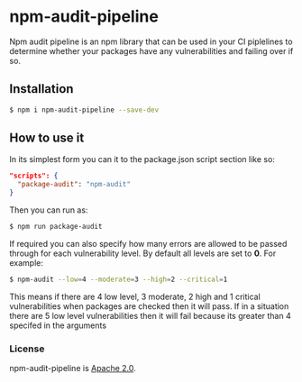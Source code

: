 # npm-audit-pipeline
Npm audit pipeline is an npm library that can be used in your CI piplelines to determine whether your packages have any vulnerabilities and failing over if so.

## Installation
```bash
$ npm i npm-audit-pipeline --save-dev
```

## How to use it
In its simplest form you can it to the package.json script section like so:

```json
"scripts": {
  "package-audit": "npm-audit"
}
```
Then you can run as:
```bash
$ npm run package-audit
```

If required you can also specify how many errors are allowed to be passed through for each vulnerability level. By default all levels are set to **0**. For example:
```bash
$ npm-audit --low=4 --moderate=3 --high=2 --critical=1
```
 This means if there are 4 low level, 3 moderate, 2 high and 1 critical vulnerabilities when packages are checked then it will pass. If in a situation there are 5 low level vulnerabilities then it will fail because its greater than 4 specifed in the arguments
 
 
### License

npm-audit-pipeline is [Apache 2.0](./LICENSE).
